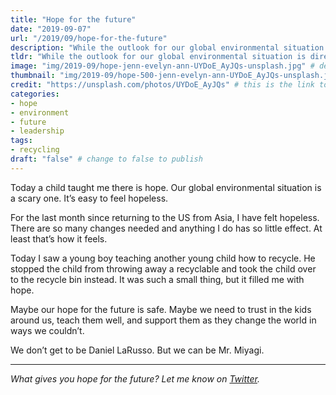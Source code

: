 ```yaml
---
title: "Hope for the future"
date: "2019-09-07"
url: "/2019/09/hope-for-the-future"
description: "While the outlook for our global environmental situation is dire, we may have a last, best hope in the children around us."
tldr: "While the outlook for our global environmental situation is dire, we may have a last, best hope in the children around us."
image: "img/2019-09/hope-jenn-evelyn-ann-UYDoE_AyJQs-unsplash.jpg" # default width is 1280, path starts with "img/whatever.ext"
thumbnail: "img/2019-09/hope-500-jenn-evelyn-ann-UYDoE_AyJQs-unsplash.jpeg" # default size should be 500x500, path starts with "img/whatever.ext"
credit: "https://unsplash.com/photos/UYDoE_AyJQs" # this is the link to the page the image came from 
categories:
- hope
- environment
- future
- leadership
tags: 
- recycling
draft: "false" # change to false to publish
---
```


Today a child taught me there is hope. Our global environmental situation is a scary one. It’s easy to feel hopeless. 

For the last month since returning to the US from Asia, I have felt hopeless. There are so many changes needed and anything I do has so little effect. At least that’s how it feels.

Today I saw a young boy teaching another young child how to recycle. He stopped the child from throwing away a recyclable and took the child over to the recycle bin instead. It was such a small thing, but it filled me with hope. 

Maybe our hope for the future is safe. Maybe we need to trust in the kids around us, teach them well, and support them as they change the world in ways we couldn’t.

We don’t get to be Daniel LaRusso. But we can be Mr. Miyagi. 

---

*What gives you hope for the future? Let me know on [Twitter](https://twitter.com/adamtervort/).*
